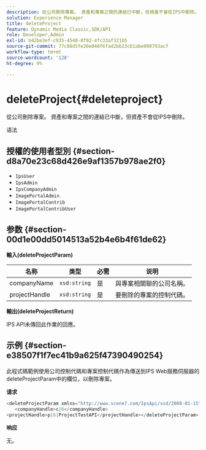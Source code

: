 ```yaml
---
description: 從公司刪除專案。 資產和專案之間的連結已中斷，但資產不會從IPS中刪除。
solution: Experience Manager
title: deleteProject
feature: Dynamic Media Classic,SDK/API
role: Developer,Admin
exl-id: b42be3ef-c935-4548-8f92-4fc33af321b5
source-git-commit: 77c88d5fe20e048f6fad2bb23cb1abe090793acf
workflow-type: tm+mt
source-wordcount: '128'
ht-degree: 9%

---
```


# deleteProject{#deleteproject}

從公司刪除專案。 資產和專案之間的連結已中斷，但資產不會從IPS中刪除。

语法

## 授權的使用者型別 {#section-d8a70e23c68d426e9af1357b978ae2f0}

* `IpsUser`
* `IpsAdmin`
* `IpsCompanyAdmin`
* `ImagePortalAdmin`
* `ImagePortalContrib`
* `ImagePortalContribUser`

## 参数 {#section-00d1e00dd5014513a52b4e6b4f61de62}

**輸入(deleteProjectParam)**

| 名称 | 类型 | 必需 | 说明 |
|---|---|---|---|
| companyName | `xsd:string` | 是 | 與專案相關聯的公司名稱。 |
| projectHandle | `xsd:string` | 是 | 要刪除的專案的控制代碼。 |

**輸出(deleteProjectReturn)**

IPS API未傳回此作業的回應。

## 示例 {#section-e38507f1f7ec41b9a625f47390490254}

此程式碼範例使用公司控制代碼和專案控制代碼作為傳送到IPS Web服務伺服器的deleteProjectParam中的欄位，以刪除專案。

**请求**

```java
<deleteProjectParam xmlns="http://www.scene7.com/IpsApi/xsd/2008-01-15">
   <companyHandle>c|6</companyHandle>
<projectHandle>p|6|ProjectTestAPI</projectHandle></deleteProjectParam>
```

**响应**

无。
